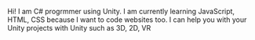 Hi! I am C# progrmmer using Unity. I am currently learning JavaScript, HTML, CSS because I want to code websites too.
I can help you with your Unity projects with Unity such as 3D, 2D, VR

<!---
puryigithan/puryigithan is a ✨ special ✨ repository because its `README.md` (this file) appears on your GitHub profile.
You can click the Preview link to take a look at your changes.
--->
